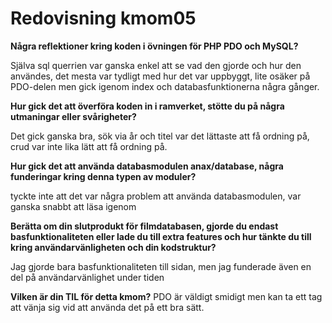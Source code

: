 ---
---
Redovisning kmom05
=========================


__Några reflektioner kring koden i övningen för PHP PDO och MySQL?__

Själva sql querrien var ganska enkel att se vad den gjorde och hur den användes, det mesta var tydligt med hur det var uppbyggt, lite osäker på PDO-delen men gick igenom index och databasfunktionerna några gånger.

__Hur gick det att överföra koden in i ramverket, stötte du på några utmaningar eller svårigheter?__

Det gick ganska bra, sök via år och titel var det lättaste att få ordning på, crud var inte lika lätt att få ordning på.

__Hur gick det att använda databasmodulen anax/database, några funderingar kring denna typen av moduler?__

tyckte inte att det var några problem att använda databasmodulen, var ganska snabbt att läsa igenom 

__Berätta om din slutprodukt för filmdatabasen, gjorde du endast basfunktionaliteten eller lade du till extra features och hur tänkte du till kring användarvänligheten och din kodstruktur?__

Jag gjorde bara basfunktionaliteten till sidan, men jag funderade även en del på användarvänlighet under tiden

__Vilken är din TIL för detta kmom?__
PDO är väldigt smidigt men kan ta ett tag att vänja sig vid att använda det på ett bra sätt.
